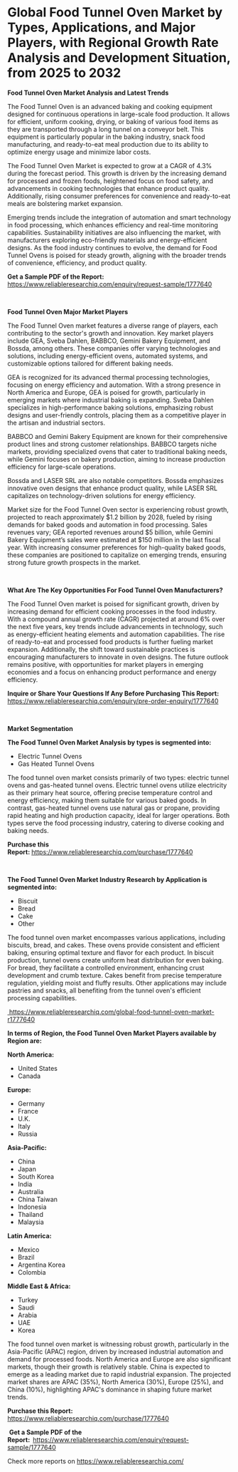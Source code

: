 <p><h1>Global Food Tunnel Oven Market by Types, Applications, and Major Players, with Regional Growth Rate Analysis and Development Situation, from 2025 to 2032</h1></p><p><strong>Food Tunnel Oven Market Analysis and Latest Trends</strong></p>
<p><p>The Food Tunnel Oven is an advanced baking and cooking equipment designed for continuous operations in large-scale food production. It allows for efficient, uniform cooking, drying, or baking of various food items as they are transported through a long tunnel on a conveyor belt. This equipment is particularly popular in the baking industry, snack food manufacturing, and ready-to-eat meal production due to its ability to optimize energy usage and minimize labor costs.</p><p>The Food Tunnel Oven Market is expected to grow at a CAGR of 4.3% during the forecast period. This growth is driven by the increasing demand for processed and frozen foods, heightened focus on food safety, and advancements in cooking technologies that enhance product quality. Additionally, rising consumer preferences for convenience and ready-to-eat meals are bolstering market expansion. </p><p>Emerging trends include the integration of automation and smart technology in food processing, which enhances efficiency and real-time monitoring capabilities. Sustainability initiatives are also influencing the market, with manufacturers exploring eco-friendly materials and energy-efficient designs. As the food industry continues to evolve, the demand for Food Tunnel Ovens is poised for steady growth, aligning with the broader trends of convenience, efficiency, and product quality.</p></p>
<p><strong>Get a Sample PDF of the Report:&nbsp;</strong> <a href="https://www.reliableresearchiq.com/enquiry/request-sample/1777640?utm_campaign=2758&utm_medium=2&utm_source=Github&utm_content=ia&utm_term=12042025&utm_id=food-tunnel-oven">https://www.reliableresearchiq.com/enquiry/request-sample/1777640</a></p>
<p>&nbsp;</p>
<p><strong>Food Tunnel Oven Major Market Players</strong></p>
<p><p>The Food Tunnel Oven market features a diverse range of players, each contributing to the sector's growth and innovation. Key market players include GEA, Sveba Dahlen, BABBCO, Gemini Bakery Equipment, and Bossda, among others. These companies offer varying technologies and solutions, including energy-efficient ovens, automated systems, and customizable options tailored for different baking needs.</p><p>GEA is recognized for its advanced thermal processing technologies, focusing on energy efficiency and automation. With a strong presence in North America and Europe, GEA is poised for growth, particularly in emerging markets where industrial baking is expanding. Sveba Dahlen specializes in high-performance baking solutions, emphasizing robust designs and user-friendly controls, placing them as a competitive player in the artisan and industrial sectors.</p><p>BABBCO and Gemini Bakery Equipment are known for their comprehensive product lines and strong customer relationships. BABBCO targets niche markets, providing specialized ovens that cater to traditional baking needs, while Gemini focuses on bakery production, aiming to increase production efficiency for large-scale operations.</p><p>Bossda and LASER SRL are also notable competitors. Bossda emphasizes innovative oven designs that enhance product quality, while LASER SRL capitalizes on technology-driven solutions for energy efficiency.</p><p>Market size for the Food Tunnel Oven sector is experiencing robust growth, projected to reach approximately $1.2 billion by 2028, fueled by rising demands for baked goods and automation in food processing. Sales revenues vary; GEA reported revenues around $5 billion, while Gemini Bakery Equipment’s sales were estimated at $150 million in the last fiscal year. With increasing consumer preferences for high-quality baked goods, these companies are positioned to capitalize on emerging trends, ensuring strong future growth prospects in the market.</p></p>
<p>&nbsp;</p>
<p><strong>What Are The Key Opportunities For Food Tunnel Oven Manufacturers?</strong></p>
<p><p>The Food Tunnel Oven market is poised for significant growth, driven by increasing demand for efficient cooking processes in the food industry. With a compound annual growth rate (CAGR) projected at around 6% over the next five years, key trends include advancements in technology, such as energy-efficient heating elements and automation capabilities. The rise of ready-to-eat and processed food products is further fueling market expansion. Additionally, the shift toward sustainable practices is encouraging manufacturers to innovate in oven designs. The future outlook remains positive, with opportunities for market players in emerging economies and a focus on enhancing product performance and energy efficiency.</p></p>
<p><strong>Inquire or Share Your Questions If Any Before Purchasing This Report:</strong> <a href="https://www.reliableresearchiq.com/enquiry/pre-order-enquiry/1777640?utm_campaign=2758&utm_medium=2&utm_source=Github&utm_content=ia&utm_term=12042025&utm_id=food-tunnel-oven">https://www.reliableresearchiq.com/enquiry/pre-order-enquiry/1777640</a></p>
<p>&nbsp;</p>
<p><strong>Market Segmentation</strong></p>
<p><strong>The Food Tunnel Oven Market Analysis by types is segmented into:</strong></p>
<p><ul><li>Electric Tunnel Ovens</li><li>Gas Heated Tunnel Ovens</li></ul></p>
<p><p>The food tunnel oven market consists primarily of two types: electric tunnel ovens and gas-heated tunnel ovens. Electric tunnel ovens utilize electricity as their primary heat source, offering precise temperature control and energy efficiency, making them suitable for various baked goods. In contrast, gas-heated tunnel ovens use natural gas or propane, providing rapid heating and high production capacity, ideal for larger operations. Both types serve the food processing industry, catering to diverse cooking and baking needs.</p></p>
<p><strong>Purchase this Report:&nbsp;</strong><a href="https://www.reliableresearchiq.com/purchase/1777640?utm_campaign=2758&utm_medium=2&utm_source=Github&utm_content=ia&utm_term=12042025&utm_id=food-tunnel-oven">https://www.reliableresearchiq.com/purchase/1777640</a></p>
<p>&nbsp;</p>
<p><strong>The Food Tunnel Oven Market Industry Research by Application is segmented into:</strong></p>
<p><ul><li>Biscuit</li><li>Bread</li><li>Cake</li><li>Other</li></ul></p>
<p><p>The food tunnel oven market encompasses various applications, including biscuits, bread, and cakes. These ovens provide consistent and efficient baking, ensuring optimal texture and flavor for each product. In biscuit production, tunnel ovens create uniform heat distribution for even baking. For bread, they facilitate a controlled environment, enhancing crust development and crumb texture. Cakes benefit from precise temperature regulation, yielding moist and fluffy results. Other applications may include pastries and snacks, all benefiting from the tunnel oven's efficient processing capabilities.</p></p>
<p><a href="https://www.reliableresearchiq.com/global-food-tunnel-oven-market-r1777640?utm_campaign=2758&utm_medium=2&utm_source=Github&utm_content=ia&utm_term=12042025&utm_id=food-tunnel-oven">&nbsp;https://www.reliableresearchiq.com/global-food-tunnel-oven-market-r1777640</a></p>
<p><strong>In terms of Region, the Food Tunnel Oven Market Players available by Region are:</strong></p>
<p>
    <p> <strong> North America: </strong>
        <ul>
            <li>United States</li>
            <li>Canada</li>
        </ul>
        </p> 
    <p> <strong> Europe: </strong>
        <ul>
            <li>Germany</li>
            <li>France</li>
            <li>U.K.</li>
            <li>Italy</li>
            <li>Russia</li>
        </ul>
        </p> 
    <p> <strong> Asia-Pacific: </strong>
        <ul>
            <li>China</li>
            <li>Japan</li>
            <li>South Korea</li>
            <li>India</li>
            <li>Australia</li>
            <li>China Taiwan</li>
            <li>Indonesia</li>
            <li>Thailand</li>
            <li>Malaysia</li>
        </ul>
        </p> 
    <p> <strong> Latin America: </strong>
        <ul>
            <li>Mexico</li>
            <li>Brazil</li>
            <li>Argentina Korea</li>
            <li>Colombia</li>
        </ul>
        </p> 
    <p> <strong> Middle East & Africa: </strong>
        <ul>
            <li>Turkey</li>
            <li>Saudi</li>
            <li>Arabia</li>
            <li>UAE</li>
            <li>Korea</li>
        </ul>
    </p>
    </p>
<p><p>The food tunnel oven market is witnessing robust growth, particularly in the Asia-Pacific (APAC) region, driven by increased industrial automation and demand for processed foods. North America and Europe are also significant markets, though their growth is relatively stable. China is expected to emerge as a leading market due to rapid industrial expansion. The projected market shares are APAC (35%), North America (30%), Europe (25%), and China (10%), highlighting APAC's dominance in shaping future market trends.</p></p>
<p><strong>Purchase this Report: </strong><a href="https://www.reliableresearchiq.com/purchase/1777640?utm_campaign=2758&utm_medium=2&utm_source=Github&utm_content=ia&utm_term=12042025&utm_id=food-tunnel-oven">https://www.reliableresearchiq.com/purchase/1777640</a></p>
<p>&nbsp;<strong>Get a Sample PDF of the Report:&nbsp;&nbsp;</strong><a href="https://www.reliableresearchiq.com/enquiry/request-sample/1777640?utm_campaign=2758&utm_medium=2&utm_source=Github&utm_content=ia&utm_term=12042025&utm_id=food-tunnel-oven">https://www.reliableresearchiq.com/enquiry/request-sample/1777640</a></p>
<p><strong></strong></p>
<p>Check more reports on <a href="https://www.reliableresearchiq.com/?utm_campaign=2758&utm_medium=2&utm_source=Github&utm_content=ia&utm_term=12042025&utm_id=food-tunnel-oven">https://www.reliableresearchiq.com/</a></p>
